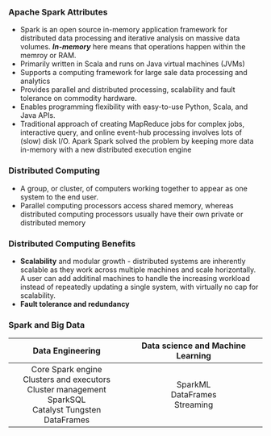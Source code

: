 ### Apache Spark Attributes 

* Spark is an open source in-memory application framework for distributed data processing and iterative analysis on massive data volumes. ***In-memory*** here means that operations happen within the memroy or RAM.
* Primarily written in Scala and runs on Java virtual machines (JVMs)
* Supports a computing framework for large sale data processing and analytics
* Provides parallel and distributed processing, scalability and fault tolerance on commodity hardware.
* Enables programming flexibility with easy-to-use Python, Scala, and Java APIs.
* Traditional approach of creating MapReduce jobs for complex jobs, interactive query, and online event-hub processing involves lots of (slow) disk I/O. Apark Spark solved the problem by keeping more data in-memory with a new distributed execution engine

### Distributed Computing
* A group, or cluster, of computers working together to appear as one system to the end user.
* Parallel computing processors access shared memory, whereas distributed computing processors usually have their own private or distributed memory

### Distributed Computing Benefits
* **Scalability** and modular growth - distributed systems are inherently scalable as they work across multiple machines and scale horizontally. A user can add additinal machines to handle the increasing workload instead of repeatedly updating a single system, with virtually no cap for scalability.
* **Fault tolerance and redundancy**

### Spark and Big Data 

|Data Engineering        |Data science and Machine Learning|
|:----------------------:|:---------------------------------:|
|Core Spark engine <br> Clusters and executors <br> Cluster management <br> SparkSQL <br> Catalyst Tungsten DataFrames|SparkML <br> DataFrames <br> Streaming|


